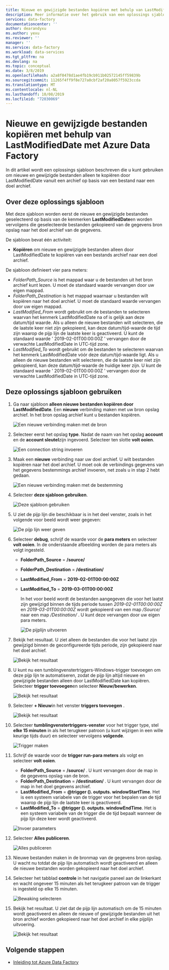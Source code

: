 ```yaml
---
title: Nieuwe en gewijzigde bestanden kopiëren met behulp van LastModifiedDate met Azure Data Factory | Microsoft Docs
description: Meer informatie over het gebruik van een oplossings sjabloon om nieuwe en gewijzigde bestanden te kopiëren door LastModifiedDate met Azure Data Factory.
services: data-factory
documentationcenter: ''
author: dearandyxu
ms.author: yexu
ms.reviewer: ''
manager: ''
ms.service: data-factory
ms.workload: data-services
ms.tgt_pltfrm: na
ms.devlang: na
ms.topic: conceptual
ms.date: 3/8/2019
ms.openlocfilehash: a2a8f0478d1ae4fb19cb911b02572145ff59839b
ms.sourcegitcommit: 11265f4ff9f8e727a0cbf2af20a8057f5923ccda
ms.translationtype: MT
ms.contentlocale: nl-NL
ms.lasthandoff: 10/08/2019
ms.locfileid: "72030069"
---
```

# <a name="copy-new-and-changed-files-by-lastmodifieddate-with-azure-data-factory"></a>Nieuwe en gewijzigde bestanden kopiëren met behulp van LastModifiedDate met Azure Data Factory

In dit artikel wordt een oplossings sjabloon beschreven die u kunt gebruiken om nieuwe en gewijzigde bestanden alleen te kopiëren door LastModifiedDate vanuit een archief op basis van een bestand naar een doel archief. 

## <a name="about-this-solution-template"></a>Over deze oplossings sjabloon

Met deze sjabloon worden eerst de nieuwe en gewijzigde bestanden geselecteerd op basis van de kenmerken **LastModifiedDate**en worden vervolgens die geselecteerde bestanden gekopieerd van de gegevens bron opslag naar het doel archief van de gegevens.

De sjabloon bevat één activiteit:
- **Kopiëren** om nieuwe en gewijzigde bestanden alleen door LastModifiedDate te kopiëren van een bestands archief naar een doel archief.

De sjabloon definieert vier para meters:
-  *FolderPath_Source* is het mappad waar u de bestanden uit het bron archief kunt lezen. U moet de standaard waarde vervangen door uw eigen mappad.
-  *FolderPath_Destination* is het mappad waarnaar u bestanden wilt kopiëren naar het doel archief. U moet de standaard waarde vervangen door uw eigen mappad.
-  *LastModified_From* wordt gebruikt om de bestanden te selecteren waarvan het kenmerk LastModifiedDate na of is gelijk aan deze datum/tijd waarde.  Als u alleen de nieuwe bestanden wilt selecteren, die de laatste keer niet zijn gekopieerd, kan deze datum/tijd-waarde de tijd zijn waarop de pijp lijn de laatste keer is geactiveerd. U kunt de standaard waarde ' 2019-02-01T00:00:00Z ' vervangen door de verwachte LastModifiedDate in UTC-tijd zone. 
-  *LastModified_To* wordt gebruikt om de bestanden te selecteren waarvan het kenmerk LastModifiedDate vóór deze datum/tijd-waarde ligt. Als u alleen de nieuwe bestanden wilt selecteren, die de laatste keer niet zijn gekopieerd, kan deze datum/tijd-waarde de huidige keer zijn.  U kunt de standaard waarde ' 2019-02-01T00:00:00Z ' vervangen door de verwachte LastModifiedDate in UTC-tijd zone. 

## <a name="how-to-use-this-solution-template"></a>Deze oplossings sjabloon gebruiken

1. Ga naar sjabloon **alleen nieuwe bestanden kopiëren door LastModifiedDate**. Een **nieuwe** verbinding maken met uw bron opslag archief. In het bron opslag archief kunt u bestanden kopiëren.

    ![Een nieuwe verbinding maken met de bron](media/solution-template-copy-new-files-lastmodifieddate/copy-new-files-lastmodifieddate1.png)
    
2. Selecteer eerst het opslag **type**. Nadat de naam van het opslag **account** en de **account sleutel**zijn ingevoerd. Selecteer ten slotte **volt ooien**.

    ![Een connection string invoeren](media/solution-template-copy-new-files-lastmodifieddate/copy-new-files-lastmodifieddate2.png)
    
3. Maak een **nieuwe** verbinding naar uw doel archief. U wilt bestanden kopiëren naar het doel archief. U moet ook de verbindings gegevens van het gegevens bestemmings archief invoeren, net zoals u in stap 2 hebt gedaan.

    ![Een nieuwe verbinding maken met de bestemming](media/solution-template-copy-new-files-lastmodifieddate/copy-new-files-lastmodifieddate3.png)

4. Selecteer **deze sjabloon gebruiken**.

    ![Deze sjabloon gebruiken](media/solution-template-copy-new-files-lastmodifieddate/copy-new-files-lastmodifieddate4.png)
    
5. U ziet de pijp lijn die beschikbaar is in het deel venster, zoals in het volgende voor beeld wordt weer gegeven:

    ![De pijp lijn weer geven](media/solution-template-copy-new-files-lastmodifieddate/copy-new-files-lastmodifieddate5.png)

6. Selecteer **debug**, schrijf de waarde voor de **para meters** en selecteer **volt ooien**.  In de onderstaande afbeelding worden de para meters als volgt ingesteld.
   - **FolderPath_Source** =  **/source/**
   - **FolderPath_Destination** =  **/destination/**
   - **LastModified_From** =  **2019-02-01T00:00:00Z**
   - **LastModified_To** = **2019-03-01T00:00:00Z**
    
     In het voor beeld wordt de bestanden aangegeven die voor het laatst zijn gewijzigd binnen de tijds periode tussen *2019-02-01T00:00:00Z* en *2019-03-01T00:00:00Z* wordt gekopieerd van een map */Source/* naar een map */Destination/* .  U kunt deze vervangen door uw eigen para meters.
    
     ![De pijplijn uitvoeren](media/solution-template-copy-new-files-lastmodifieddate/copy-new-files-lastmodifieddate6.png)

7. Bekijk het resultaat. U ziet alleen de bestanden die voor het laatst zijn gewijzigd binnen de geconfigureerde tijds periode, zijn gekopieerd naar het doel archief.

    ![Bekijk het resultaat](media/solution-template-copy-new-files-lastmodifieddate/copy-new-files-lastmodifieddate7.png)
    
8. U kunt nu een tumblingvenstertriggers-Windows-trigger toevoegen om deze pijp lijn te automatiseren, zodat de pijp lijn altijd nieuwe en gewijzigde bestanden alleen door LastModifiedDate kan kopiëren.  Selecteer **trigger toevoegen**en selecteer **Nieuw/bewerken**.

    ![Bekijk het resultaat](media/solution-template-copy-new-files-lastmodifieddate/copy-new-files-lastmodifieddate8.png)
    
9. Selecteer **+ Nieuw**in het venster **triggers toevoegen** .

    ![Bekijk het resultaat](media/solution-template-copy-new-files-lastmodifieddate/copy-new-files-lastmodifieddate9.png)

10. Selecteer **tumblingvenstertriggers-venster** voor het trigger type, stel **elke 15 minuten** in als het terugkeer patroon (u kunt wijzigen in een wille keurige tijds duur) en selecteer vervolgens **volgende**.

    ![Trigger maken](media/solution-template-copy-new-files-lastmodifieddate/copy-new-files-lastmodifieddate10.png)    
    
11. Schrijf de waarde voor de **trigger run-para meters** als volgt en selecteer **volt ooien**.
    - **FolderPath_Source** =  **/source/** .  U kunt vervangen door de map in de gegevens opslag van de bron.
    - **FolderPath_Destination** =  **/destination/** .  U kunt vervangen door de map in het doel gegevens archief.
    - **LastModified_From** =   **\@trigger (). outputs. windowStartTime**.  Het is een systeem variabele van de trigger voor het bepalen van de tijd waarop de pijp lijn de laatste keer is geactiveerd.
    - **LastModified_To** =  **\@trigger (). outputs. windowEndTime**.  Het is een systeem variabele van de trigger die de tijd bepaalt wanneer de pijp lijn deze keer wordt geactiveerd.
    
    ![Invoer parameters](media/solution-template-copy-new-files-lastmodifieddate/copy-new-files-lastmodifieddate11.png)
    
12. Selecteer **Alles publiceren**.
    
    ![Alles publiceren](media/solution-template-copy-new-files-lastmodifieddate/copy-new-files-lastmodifieddate12.png)

13. Nieuwe bestanden maken in de bronmap van de gegevens bron opslag.  U wacht nu totdat de pijp lijn automatisch wordt geactiveerd en alleen de nieuwe bestanden worden gekopieerd naar het doel archief.

14. Selecteer het tabblad **controle** in het navigatie paneel aan de linkerkant en wacht ongeveer 15 minuten als het terugkeer patroon van de trigger is ingesteld op elke 15 minuten. 

    ![Bewaking selecteren](media/solution-template-copy-new-files-lastmodifieddate/copy-new-files-lastmodifieddate14.png)

15. Bekijk het resultaat. U ziet dat de pijp lijn automatisch om de 15 minuten wordt geactiveerd en alleen de nieuwe of gewijzigde bestanden uit het bron archief worden gekopieerd naar het doel archief in elke pijplijn uitvoering.

    ![Bekijk het resultaat](media/solution-template-copy-new-files-lastmodifieddate/copy-new-files-lastmodifieddate15.png)
    
## <a name="next-steps"></a>Volgende stappen

- [Inleiding tot Azure Data Factory](introduction.md)
